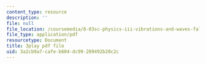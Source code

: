 ```yaml
---
content_type: resource
description: ''
file: null
file_location: /coursemedia/8-03sc-physics-iii-vibrations-and-waves-fall-2016/3a2cb9a7cafeb604dc99209492b20c2c_kKIQ1h9UuA.pdf
file_type: application/pdf
resourcetype: Document
title: 3play pdf file
uid: 3a2cb9a7-cafe-b604-dc99-209492b20c2c
---
```

